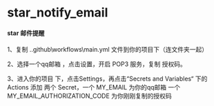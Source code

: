 # star_notify_email
#### star 邮件提醒

1、复制 .\.github\workflows\main.yml 文件到你的项目下（连文件夹一起）

2、选择一个qq邮箱 ，点击设置，开启 POP3 服务，复制 授权码。

3、进入你的项目 下，点击Settings，再点击“Secrets and Variables“ 下的 Actions 添加 两个 Secret，一个 MY_EMAIL 为你的qq邮箱
一个 MY_EMAIL_AUTHORIZATION_CODE 为你刚刚复制的授权码 

   
